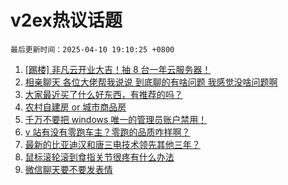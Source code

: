 # v2ex热议话题

`最后更新时间：2025-04-10 19:10:25 +0800`

1. [[踢楼] 非凡云开业大吉！抽 8 台一年云服务器！](https://www.v2ex.com/t/1124374)
1. [相亲聊天 各位大佬帮我说说 到底聊的有啥问题 我感觉没啥问题啊](https://www.v2ex.com/t/1124356)
1. [大家最近买了什么好东西，有推荐的吗？](https://www.v2ex.com/t/1124376)
1. [农村自建房 or 城市商品房](https://www.v2ex.com/t/1124425)
1. [千万不要把 windows 唯一的管理员账户禁用！](https://www.v2ex.com/t/1124358)
1. [v 站有没有零跑车主？零跑的品质咋样啊？](https://www.v2ex.com/t/1124352)
1. [最新的比亚迪汉和唐三电技术领先其他三年？](https://www.v2ex.com/t/1124357)
1. [鼠标滚轮滚到食指关节很疼有什么办法](https://www.v2ex.com/t/1124394)
1. [微信聊天要不要发表情](https://www.v2ex.com/t/1124423)

